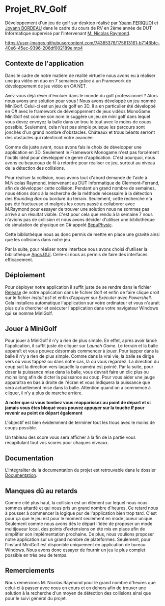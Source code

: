# Projet_RV_Golf

Développement d'un jeu de golf sur desktop réalisé par [Yoann PERIQUOI](https://gitlab.iut-clermont.uca.fr/yoperiquoi) et [Jovann BORDEAU](https://gitlab.iut-clermont.uca.fr/jobordeau) dans le cadre du cours de RV en 2ème année de DUT Informatique supervisé par l'intervenant [M. Nicolas Raymond](https://gitlab.iut-clermont.uca.fr/niraymon).

https://user-images.githubusercontent.com/74385376/175613161-b7146bfc-40e6-45ec-9396-206df002189e.mp4

## Contexte de l'application

Dans le cadre de notre matière de réalité virtuelle nous avons eu à réaliser une jeu vidéo en duo en 7 semaines grâce à un Framework de développement de jeu vidéo en C#.NET.

Avez vous déjà réver d'évoluer dans le monde du golf professionnel ? Alors nous avons une solution pour vous !
Nous avons développé un jeu nommé MiniGolf. Celui-ci est un jeu de golf en 3D. Il a en particulier été développé en C# avec le framework de développement de jeux vidéos MonoGame. MiniGolf est comme son nom le suggère un jeu de mini golf dans lequel vous devez envoyez la balle dans un trou le tout avec le moins de coups possible. Seulement, cela n'est pas simple puisque les parcours sont jonchés d'un grand nombre d'obstacles. Châteaux et trous béants serront des obstacles qui ralentiront votre avancée.

Comme dis juste avant, nous avons fais le choix de développer une application en 3D. Seulement le Framework Monogame n'est pas forcément l'outils idéal pour développer ce genre d'application. C'est pourquoi, nous avons eu beaucoup de fil à retordre pour réaliser ce jeu, surtout au niveau de la détection des collisions.

Pour réaliser la collision, nous avons tout d'abord demandé de l'aide à M.Nicolas Raymond, intervenant au DUT Informatique de Clermont-Ferrand, afin de développer cette collision. Pendant un grand nombre de semaines, nous étions donc à la recherche de la méthode nécessaire à la détection des *Bounding Box* ou bordure du terrain. Seulement, cette recherche n'a pas été fructueuse et malgrès les cours passé à collaborer avec M.Raymond pour essayer de trouver une solution nous ne sommes pas arrivé à un résultat viable. C'est pour cela que rendu à la semaine 7 nous n'avions pas de collision et nous avons décider d'utiliser une bibliothéque de simulation de physique en C# appelé [BepuPhysic](https://github.com/bepu/bepuphysics1).

Cette bibliothèque nous as donc permis de mettre en place une gravité ainsi que les collisions dans notre jeu.

Par la suite, pour réaliser notre interface nous avons choisi d'utiliser la bibliothèque [Apos.GUI](https://github.com/Apostolique/Apos.Gui). Celle-ci nous as permis de faire des interfaces efficacement.

## Déploiement

Pour déployer notre application il suffit juste de se rendre dans le fichier [Release](/Release/Golf.Windows_1.0.1.0_Debug_Test) de notre application dans le fichier Golf et enfin de faire clique droit sur le fichier *install.ps1* et enfin d'appuyer sur *Exécuter avec Powershell*. Cela installera automatique l'application sur votre ordinateur et vous n'aurait plus qu'a chercher et exécuter l'application dans votre navigateur Windows qui se nomme MiniGolf.

## Jouer à MiniGolf

Pour jouer à MiniGolf il n'y a rien de plus simple. En effet, après avoir lancé l'application, il suffit juste de cliquer sur *Launch Game*. Le terrain et la balle apparaît et vous pouvez désormais commencer à jouer. Pour tapper dans la balle il n'y a rien de plus simple. Comme dans la vrai vie, la balle se dirige vers où vous tappez ou dans notre cas, là où vous regardez. La direction du coup suit la direction vers laquelle la caméra est pointé. Par la suite, pour doser la puissance mise dans la balle, vous devrait faire un clic plus ou moins long afin de dicter la puissance au coup. Pour vous aider une jauge apparaîtra en bas à droite de l'écran et vous indiquera la puissance que sera actuellement mise dans la balle. Attention quand on a commencé à cliquer, il n'y a plus de marche arrière.

**A noter que si vous tombez vous réapparissez au point de départ et si jamais vous êtes bloqué vous pouvez appuyer sur la touche *R* pour revenir au point de départ également**

L'objectif est bien évidemment de terminer tout les trous avec le moins de coups possible.

Un tableau des score vous sera afficher à la fin de la partie vous récapitulant tout vos scores pour chaques niveaux.


## Documentation 

L'intégraliter de la documentation du projet est retrouvable dans le dossier [Documentation](/Documentation).

## Manques dû au retards 

Comme cité plus haut, la collision est un élément sur lequel nous nous sommes attardé et qui nous pris un grand nombre d'heures. Ce retard nous à pousser à commencer la logique pur de l'application bien trop tard. C'est pour ça que le jeu est pour le moment seulement en mode joueur unique. Seulement comme nous avons dès le départ l'idée de proposer un mode multijoueur local, des points d'extensions on été mis en place afin de simplifier son implémentation prochaine. De plus, nous voulions proposer notre application sur un grand nombre de plateformes. Seulement, pour l'instant MiniGolf est disponible uniquement en application de bureau Windows. Nous avons donc essayer de fournir un jeu le plus complet possible en très peu de temps.

## Remerciements

Nous remercions M. Nicolas Raymond pour le grand nombre d'heures que celui-ci à passer avec nous en cours et en dehors afin de trouver une solution à la recherche d'un moyen de détection des collisions ainsi que pour le suivi général du projet.


